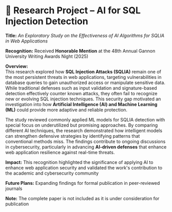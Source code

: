 # 📖 Research Project – AI for SQL Injection Detection

**Title:** *An Exploratory Study on the Effectiveness of AI Algorithms for SQLIA in Web Applications*

**Recognition:** Received **Honorable Mention** at the 48th Annual Gannon University Writing Awards Night (2025)

**Overview:** <br>
This research explored how **SQL Injection Attacks (SQLIA)** remain one of the most persistent threats in web applications, targeting vulnerabilities in database queries to gain unauthorized access or manipulate sensitive data. While traditional defenses such as input validation and signature-based detection effectively counter known attacks, they often fail to recognize new or evolving SQL injection techniques. This security gap motivated an investigation into how **Artificial Intelligence (AI) and Machine Learning (ML)** could provide more adaptive and reliable protection.  
  
The study reviewed commonly applied ML models for SQLIA detection with special focus on underutilized but promising approaches. By comparing different AI techniques, the research demonstrated how intelligent models can strengthen defensive strategies by identifying patterns that conventional methods miss. The findings contribute to ongoing discussions in cybersecurity, particularly in advancing **AI-driven defenses** that enhance web application resilience against real-time threats. 

**Impact:** This recognition highlighted the significance of applying AI to enhance web application security and validated the work's contribution to the academic and cybersecurity community

**Future Plans:** Expanding findings for formal publication in peer-reviewed journals

**Note:** The complete paper is not included as it is under consideration for publication
